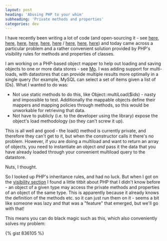 ```yaml
---
layout: post
heading: 'Abusing PHP to your whim'
subheading: 'Private methods and properties'
categories: dev
---
```


I have recently been writing a lot of code (and open-sourcing it - see [here](https://github.com/arnie-robot/PYT), [here](https://github.com/arnie-robot/Decypher), [here](https://github.com/arnie-robot/BrainJS), [here](https://github.com/arnie-robot/English), [here](https://github.com/arnie-robot/Spine), [here](https://github.com/siu07cja/libfreenect) / [here](https://github.com/Kodhus/Ariel), [here](https://github.com/Kodhus/Mo), [here](https://github.com/Kodhus/Mint)) and today came across a particular problem and a rather convenient solution provided by PHP's visibility rules for methods and properties of classes.

I am working on a PHP-based object mapper to help out loading and saving objects to one or more data stores - see [Mo](https://github.com/Kodhus/Mo). I was adding support for multi-loads, with datastores that can provide multiple results more optimally in a single query (for example, MySQL can select a set of items given a list of IDs). What I wanted to do was:

* Not use static methods to do this, like Object::multiLoad($ids) - nasty and impossible to test. Additionally the mappable objects define their mappers and mapping policies through methods, so this would be unworkable for retrieving that data.
* Not have to publicly (i.e. to the developer using the library) expose the object's load methodology (so they can't screw it up).

This is all well and good - the load() method is currently private, and therefore they can't get to it, but when the constructor calls it there's no problem. However, if you are doing a multiload and want to return an array of objects, you need to instantiate an object *and* pass it the data that you have already loaded through your convenient multiload query to the datastore.

Nuts, I thought.

So I looked up PHP's inheritance rules, and had no luck. But when I got on the [visibility section](http://www.php.net/manual/en/language.oop5.visibility.php) I found a little titbit about PHP that I didn't know before - an object of a given type may access the private methods and properties of an object of the same type. This is apparently because it already knows the definition of the methods etc. so it can just run them on it - seems a bit like someone was lazy and that was a "feature" that emerged, but we'll go with that!

This means you can do black magic such as this, which also conveniently solves my problem:

{% gist 836105 %}
